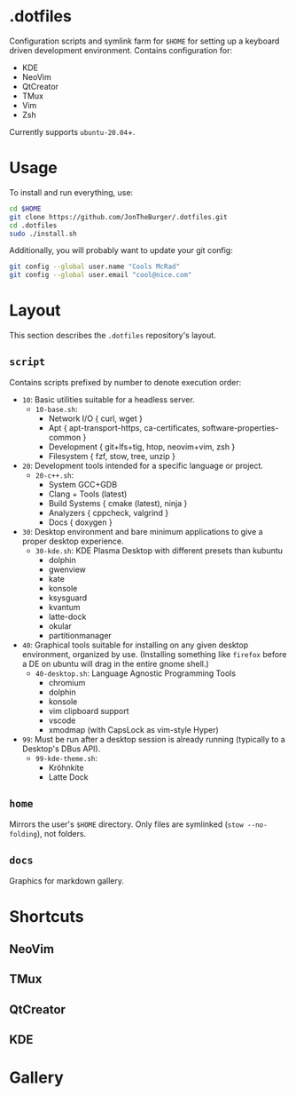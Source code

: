 .dotfiles
=========
Configuration scripts and symlink farm for `$HOME` for setting up a keyboard
driven development environment. Contains configuration for:

- KDE
- NeoVim
- QtCreator
- TMux
- Vim
- Zsh

Currently supports `ubuntu-20.04`+.

Usage
=====
To install and run everything, use:

```bash
cd $HOME
git clone https://github.com/JonTheBurger/.dotfiles.git
cd .dotfiles
sudo ./install.sh
```

Additionally, you will probably want to update your git config:

```bash
git config --global user.name "Cools McRad"
git config --global user.email "cool@nice.com"
```

Layout
======
This section describes the `.dotfiles` repository's layout.

`script`
--------
Contains scripts prefixed by number to denote execution order:

- `10`: Basic utilities suitable for a headless server.
    - `10-base.sh`:
        - Network I/O { curl, wget }
        - Apt { apt-transport-https, ca-certificates, software-properties-common }
        - Development { git+lfs+tig, htop, neovim+vim, zsh }
        - Filesystem { fzf, stow, tree, unzip }
- `20`: Development tools intended for a specific language or project.
    - `20-c++.sh`:
        - System GCC+GDB
        - Clang + Tools (latest)
        - Build Systems { cmake (latest), ninja }
        - Analyzers { cppcheck, valgrind }
        - Docs { doxygen }
- `30`: Desktop environment and bare minimum applications to give a proper
    desktop experience.
    - `30-kde.sh`: KDE Plasma Desktop with different presets than kubuntu
        - dolphin
        - gwenview
        - kate
        - konsole
        - ksysguard
        - kvantum
        - latte-dock
        - okular
        - partitionmanager
- `40`: Graphical tools suitable for installing on any given desktop
    environment, organized by use. (Installing something like `firefox` before
    a DE on ubuntu will drag in the entire gnome shell.)
    - `40-desktop.sh`: Language Agnostic Programming Tools
        - chromium
        - dolphin
        - konsole
        - vim clipboard support
        - vscode
        - xmodmap (with CapsLock as vim-style Hyper)
- `99`: Must be run after a desktop session is already running (typically to
    a Desktop's DBus API).
    - `99-kde-theme.sh`: 
        - Kröhnkite
        - Latte Dock

`home`
------
Mirrors the user's `$HOME` directory. Only files are symlinked
(`stow --no-folding`), not folders.

`docs`
------
Graphics for markdown gallery.

Shortcuts
=========

NeoVim
------

TMux
----

QtCreator
---------

KDE
---

Gallery
=======
